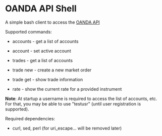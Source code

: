 OANDA API Shell
===============

A simple bash client to access the [OANDA API](https://github.com/oanda/apidocs)

Supported commands:

* accounts - get a list of accounts
* account - set active account
* trades - get a list of accounts
* trade new - create a new market order
* trade get - show trade information

* rate - show the current rate for a provided instrument

**Note**: At startup a username is required to access the list of accounts, etc.  For that, you may be able to use "testusr" (until user registration is supported).

Required dependencies:

* curl, sed, perl (for uri_escape... will be removed later)
